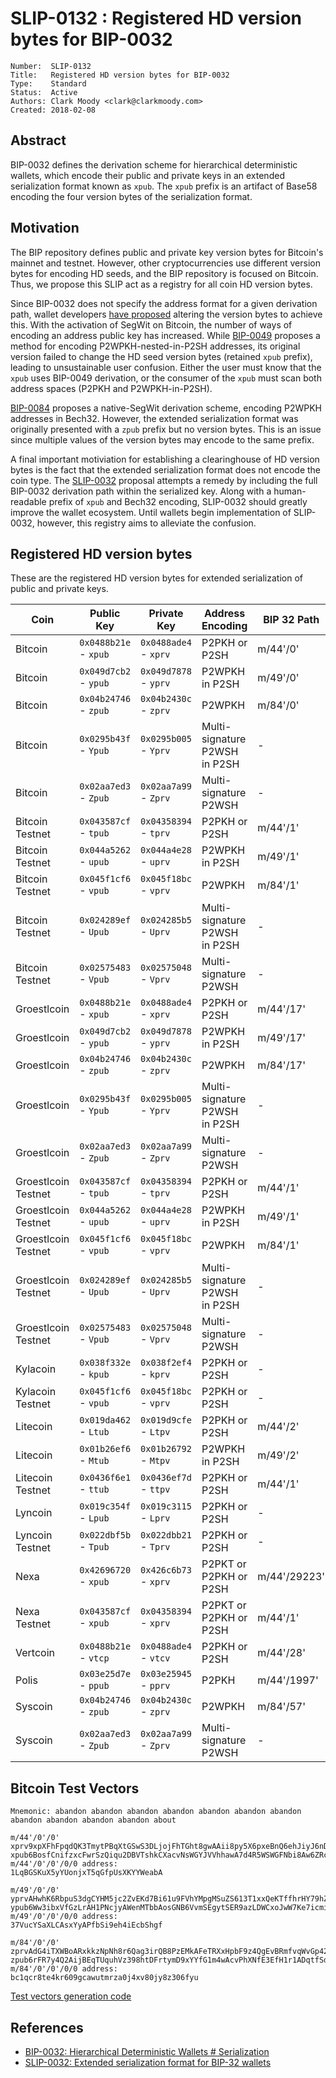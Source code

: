 # SLIP-0132 : Registered HD version bytes for BIP-0032

```
Number:  SLIP-0132
Title:   Registered HD version bytes for BIP-0032
Type:    Standard
Status:  Active
Authors: Clark Moody <clark@clarkmoody.com>
Created: 2018-02-08
```

## Abstract

BIP-0032 defines the derivation scheme for hierarchical deterministic wallets, which encode their public and private keys in an extended serialization format known as `xpub`. The `xpub` prefix is an artifact of Base58 encoding the four version bytes of the serialization format.

## Motivation

The BIP repository defines public and private key version bytes for Bitcoin's mainnet and testnet. However, other cryptocurrencies use different version bytes for encoding HD seeds, and the BIP repository is focused on Bitcoin. Thus, we propose this SLIP act as a registry for all coin HD version bytes.

Since BIP-0032 does not specify the address format for a given derivation path, wallet developers [have proposed](https://lists.linuxfoundation.org/pipermail/bitcoin-dev/2017-September/014907.html) altering the version bytes to achieve this. With the activation of SegWit on Bitcoin, the number of ways of encoding an address public key has increased. While [BIP-0049](https://github.com/bitcoin/bips/blob/master/bip-0049.mediawiki) proposes a method for encoding P2WPKH-nested-in-P2SH addresses, its original version failed to change the HD seed version bytes (retained `xpub` prefix), leading to unsustainable user confusion. Either the user must know that the `xpub` uses BIP-0049 derivation, or the consumer of the `xpub` must scan both address spaces (P2PKH and P2WPKH-in-P2SH).

[BIP-0084](https://github.com/bitcoin/bips/blob/master/bip-0084.mediawiki) proposes a native-SegWit derivation scheme, encoding P2WPKH addresses in Bech32. However, the extended serialization format was originally presented with a `zpub` prefix but no version bytes. This is an issue since multiple values of the version bytes may encode to the same prefix.

A final important motiviation for establishing a clearinghouse of HD version bytes is the fact that the extended serialization format does not encode the coin type. The [SLIP-0032](https://github.com/satoshilabs/slips/blob/master/slip-0032.md) proposal attempts a remedy by including the full BIP-0032 derivation path within the serialized key. Along with a human-readable prefix of `xpub` and Bech32 encoding, SLIP-0032 should greatly improve the wallet ecosystem. Until wallets begin implementation of SLIP-0032, however, this registry aims to alleviate the confusion.

## Registered HD version bytes

These are the registered HD version bytes for extended serialization of public and private keys.

Coin                                      | Public Key            | Private Key           | Address Encoding                 | BIP 32 Path |
------------------------------------------|-----------------------|-----------------------|----------------------------------|-------------|
Bitcoin                                   | `0x0488b21e` - `xpub` | `0x0488ade4` - `xprv` | P2PKH or P2SH                    | m/44'/0'    |
Bitcoin                                   | `0x049d7cb2` - `ypub` | `0x049d7878` - `yprv` | P2WPKH in P2SH                   | m/49'/0'    |
Bitcoin                                   | `0x04b24746` - `zpub` | `0x04b2430c` - `zprv` | P2WPKH                           | m/84'/0'    |
Bitcoin                                   | `0x0295b43f` - `Ypub` | `0x0295b005` - `Yprv` | Multi-signature P2WSH in P2SH    | -           |
Bitcoin                                   | `0x02aa7ed3` - `Zpub` | `0x02aa7a99` - `Zprv` | Multi-signature P2WSH            | -           |
Bitcoin Testnet                           | `0x043587cf` - `tpub` | `0x04358394` - `tprv` | P2PKH or P2SH                    | m/44'/1'    |
Bitcoin Testnet                           | `0x044a5262` - `upub` | `0x044a4e28` - `uprv` | P2WPKH in P2SH                   | m/49'/1'    |
Bitcoin Testnet                           | `0x045f1cf6` - `vpub` | `0x045f18bc` - `vprv` | P2WPKH                           | m/84'/1'    |
Bitcoin Testnet                           | `0x024289ef` - `Upub` | `0x024285b5` - `Uprv` | Multi-signature P2WSH in P2SH    | -           |
Bitcoin Testnet                           | `0x02575483` - `Vpub` | `0x02575048` - `Vprv` | Multi-signature P2WSH            | -           |
Groestlcoin                               | `0x0488b21e` - `xpub` | `0x0488ade4` - `xprv` | P2PKH or P2SH                    | m/44'/17'   |
Groestlcoin                               | `0x049d7cb2` - `ypub` | `0x049d7878` - `yprv` | P2WPKH in P2SH                   | m/49'/17'   |
Groestlcoin                               | `0x04b24746` - `zpub` | `0x04b2430c` - `zprv` | P2WPKH                           | m/84'/17'   |
Groestlcoin                               | `0x0295b43f` - `Ypub` | `0x0295b005` - `Yprv` | Multi-signature P2WSH in P2SH    | -           |
Groestlcoin                               | `0x02aa7ed3` - `Zpub` | `0x02aa7a99` - `Zprv` | Multi-signature P2WSH            | -           |
Groestlcoin Testnet                       | `0x043587cf` - `tpub` | `0x04358394` - `tprv` | P2PKH or P2SH                    | m/44'/1'    |
Groestlcoin Testnet                       | `0x044a5262` - `upub` | `0x044a4e28` - `uprv` | P2WPKH in P2SH                   | m/49'/1'    |
Groestlcoin Testnet                       | `0x045f1cf6` - `vpub` | `0x045f18bc` - `vprv` | P2WPKH                           | m/84'/1'    |
Groestlcoin Testnet                       | `0x024289ef` - `Upub` | `0x024285b5` - `Uprv` | Multi-signature P2WSH in P2SH    | -           |
Groestlcoin Testnet                       | `0x02575483` - `Vpub` | `0x02575048` - `Vprv` | Multi-signature P2WSH            | -           |
Kylacoin                                  | `0x038f332e` - `kpub` | `0x038f2ef4` - `kprv` | P2PKH or P2SH                    | -           |
Kylacoin Testnet                          | `0x045f1cf6` - `vpub` | `0x045f18bc` - `vprv` | P2PKH or P2SH                    | -           |
Litecoin                                  | `0x019da462` - `Ltub` | `0x019d9cfe` - `Ltpv` | P2PKH or P2SH                    | m/44'/2'    |
Litecoin                                  | `0x01b26ef6` - `Mtub` | `0x01b26792` - `Mtpv` | P2WPKH in P2SH                   | m/49'/2'    |
Litecoin Testnet                          | `0x0436f6e1` - `ttub` | `0x0436ef7d` - `ttpv` | P2PKH or P2SH                    | m/44'/1'    |
Lyncoin                                   | `0x019c354f` - `Lpub` | `0x019c3115` - `Lprv` | P2PKH or P2SH                    | -           |
Lyncoin Testnet                           | `0x022dbf5b` - `Tpub` | `0x022dbb21` - `Tprv` | P2PKH or P2SH                    | -           |
Nexa                                      | `0x42696720` - `xpub` | `0x426c6b73` - `xprv` | P2PKT or P2PKH or P2SH           | m/44'/29223'|
Nexa Testnet                              | `0x043587cf` - `xpub` | `0x04358394` - `xprv` | P2PKT or P2PKH or P2SH           | m/44'/1'    |
Vertcoin                                  | `0x0488b21e` - `vtcp` | `0x0488ade4` - `vtcv` | P2PKH or P2SH                    | m/44'/28'   |
Polis                                     | `0x03e25d7e` - `ppub` | `0x03e25945` - `pprv` | P2PKH                            | m/44'/1997' |
Syscoin                                   | `0x04b24746` - `zpub` | `0x04b2430c` - `zprv` | P2WPKH                           | m/84'/57'   |
Syscoin                                   | `0x02aa7ed3` - `Zpub` | `0x02aa7a99` - `Zprv` | Multi-signature P2WSH            | -           |

## Bitcoin Test Vectors

```
Mnemonic: abandon abandon abandon abandon abandon abandon abandon abandon abandon abandon abandon about

m/44'/0'/0'
xprv9xpXFhFpqdQK3TmytPBqXtGSwS3DLjojFhTGht8gwAAii8py5X6pxeBnQ6ehJiyJ6nDjWGJfZ95WxByFXVkDxHXrqu53WCRGypk2ttuqncb
xpub6BosfCnifzxcFwrSzQiqu2DBVTshkCXacvNsWGYJVVhhawA7d4R5WSWGFNbi8Aw6ZRc1brxMyWMzG3DSSSSoekkudhUd9yLb6qx39T9nMdj
m/44'/0'/0'/0/0 address:
1LqBGSKuX5yYUonjxT5qGfpUsXKYYWeabA

m/49'/0'/0'
yprvAHwhK6RbpuS3dgCYHM5jc2ZvEKd7Bi61u9FVhYMpgMSuZS613T1xxQeKTffhrHY79hZ5PsskBjcc6C2V7DrnsMsNaGDaWev3GLRQRgV7hxF
ypub6Ww3ibxVfGzLrAH1PNcjyAWenMTbbAosGNB6VvmSEgytSER9azLDWCxoJwW7Ke7icmizBMXrzBx9979FfaHxHcrArf3zbeJJJUZPf663zsP
m/49'/0'/0'/0/0 address:
37VucYSaXLCAsxYyAPfbSi9eh4iEcbShgf

m/84'/0'/0'
zprvAdG4iTXWBoARxkkzNpNh8r6Qag3irQB8PzEMkAFeTRXxHpbF9z4QgEvBRmfvqWvGp42t42nvgGpNgYSJA9iefm1yYNZKEm7z6qUWCroSQnE
zpub6rFR7y4Q2AijBEqTUquhVz398htDFrtymD9xYYfG1m4wAcvPhXNfE3EfH1r1ADqtfSdVCToUG868RvUUkgDKf31mGDtKsAYz2oz2AGutZYs
m/84'/0'/0'/0/0 address:
bc1qcr8te4kr609gcawutmrza0j4xv80jy8z306fyu
```

[Test vectors generation code](https://gist.github.com/clarkmoody/0a788d2e012ffe339bb7d3873e47c081)

## References

* [BIP-0032: Hierarchical Deterministic Wallets # Serialization](https://github.com/bitcoin/bips/blob/master/bip-0032.mediawiki#serialization-format)
* [SLIP-0032: Extended serialization format for BIP-32 wallets](https://github.com/satoshilabs/slips/blob/master/slip-0032.md)
